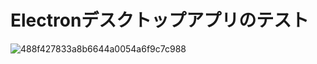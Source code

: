 # Electronデスクトップアプリのテスト

![488f427833a8b6644a0054a6f9c7c988](https://user-images.githubusercontent.com/20965271/98713567-215cdf80-23cb-11eb-96d6-83eaabcea070.gif)

